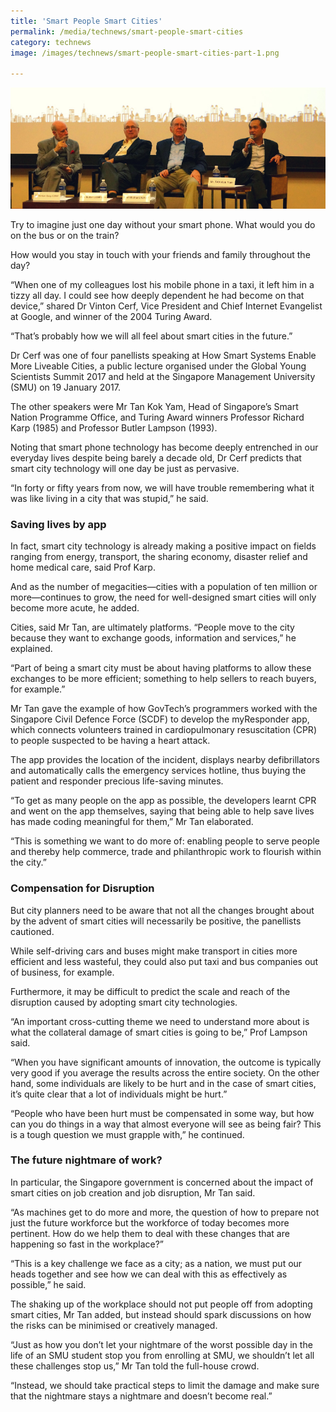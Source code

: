 ```yaml
---
title: 'Smart People Smart Cities'
permalink: /media/technews/smart-people-smart-cities
category: technews
image: /images/technews/smart-people-smart-cities-part-1.png

---
```



![Smart People Smart Cities](/images/technews/smart-people-smart-cities-part-1.png)

Try to imagine just one day without your smart phone. What would you do on the bus or on the train?

How would you stay in touch with your friends and family throughout the day?

“When one of my colleagues lost his mobile phone in a taxi, it left him in a tizzy all day. I could see how deeply dependent he had become on that device,” shared Dr Vinton Cerf, Vice President and Chief Internet Evangelist at Google, and winner of the 2004 Turing Award.

“That’s probably how we will all feel about smart cities in the future.”  

Dr Cerf was one of four panellists speaking at How Smart Systems Enable More Liveable Cities, a public lecture organised under the Global Young Scientists Summit 2017 and held at the Singapore Management University (SMU) on 19 January 2017.

The other speakers were Mr Tan Kok Yam, Head of Singapore’s Smart Nation Programme Office, and Turing Award winners Professor Richard Karp (1985) and Professor Butler Lampson (1993).

Noting that smart phone technology has become deeply entrenched in our everyday lives despite being barely a decade old, Dr Cerf predicts that smart city technology will one day be just as pervasive.

“In forty or fifty years from now, we will have trouble remembering what it was like living in a city that was stupid,” he said.

### **Saving lives by app**
In fact, smart city technology is already making a positive impact on fields ranging from energy, transport, the sharing economy, disaster relief and home medical care, said Prof Karp.

And as the number of megacities—cities with a population of ten million or more—continues to grow, the need for well-designed smart cities will only become more acute, he added.

Cities, said Mr Tan, are ultimately platforms. “People move to the city because they want to exchange goods, information and services,” he explained.

“Part of being a smart city must be about having platforms to allow these exchanges to be more efficient; something to help sellers to reach buyers, for example.”

Mr Tan gave the example of how GovTech’s programmers worked with the Singapore Civil Defence Force (SCDF) to develop the myResponder app, which connects volunteers trained in cardiopulmonary resuscitation (CPR) to people suspected to be having a heart attack.

The app provides the location of the incident, displays nearby defibrillators and automatically calls the emergency services hotline, thus buying the patient and responder precious life-saving minutes.

“To get as many people on the app as possible, the developers learnt CPR and went on the app themselves, saying that being able to help save lives has made coding meaningful for them,” Mr Tan elaborated.

“This is something we want to do more of: enabling people to serve people and thereby help commerce, trade and philanthropic work to flourish within the city.”

### **Compensation for Disruption**
But city planners need to be aware that not all the changes brought about by the advent of smart cities will necessarily be positive, the panellists cautioned.

While self-driving cars and buses might make transport in cities more efficient and less wasteful, they could also put taxi and bus companies out of business, for example.

Furthermore, it may be difficult to predict the scale and reach of the disruption caused by adopting smart city technologies.

“An important cross-cutting theme we need to understand more about is what the collateral damage of smart cities is going to be,” Prof Lampson said.

“When you have significant amounts of innovation, the outcome is typically very good if you average the results across the entire society. On the other hand, some individuals are likely to be hurt and in the case of smart cities, it’s quite clear that a lot of individuals might be hurt.”

“People who have been hurt must be compensated in some way, but how can you do things in a way that almost everyone will see as being fair? This is a tough question we must grapple with,” he continued.

### **The future nightmare of work?**
In particular, the Singapore government is concerned about the impact of smart cities on job creation and job disruption, Mr Tan said.

“As machines get to do more and more, the question of how to prepare not just the future workforce but the workforce of today becomes more pertinent. How do we help them to deal with these changes that are happening so fast in the workplace?”

“This is a key challenge we face as a city; as a nation, we must put our heads together and see how we can deal with this as effectively as possible,” he said.

The shaking up of the workplace should not put people off from adopting smart cities, Mr Tan added, but instead should spark discussions on how the risks can be minimised or creatively managed.

“Just as how you don’t let your nightmare of the worst possible day in the life of an SMU student stop you from enrolling at SMU, we shouldn’t let all these challenges stop us,” Mr Tan told the full-house crowd.

“Instead, we should take practical steps to limit the damage and make sure that the nightmare stays a nightmare and doesn’t become real.”


